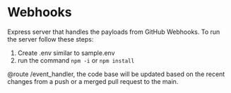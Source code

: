 # Webhooks

Express server that handles the payloads from GitHub Webhooks. To run the server follow these steps: <ol> <li>Create .env similar to sample.env</li> <li>run the command ``` npm -i ``` or ``` npm install ```</li> </ol>
@route /event_handler, the code base will be updated based on the recent changes from a push or a merged pull request to the main.   
